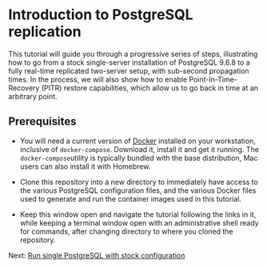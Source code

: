 # Introduction to PostgreSQL replication

This tutorial will guide you through a progressive series of steps, illustrating how to go from a stock single-server
 installation of PostgreSQL 9.6.8 to a fully real-time replicated two-server setup, with sub-second propagation times. 
In the process, we will also show how to enable Point-In-Time-Recovery (PITR) restore capabilities, which allow us to
 go back in time at an arbitrary point.
  
 
 ## Prerequisites
-  You will need a current version of [Docker](https://store.docker.com/search?type=edition&offering=community) 
 installed on your workstation, inclusive of ```docker-compose```. Download it, install it and get it running. The 
 ```docker-compose```utility is typically bundled with the base distribution, Mac users can also install it with 
 Homebrew.

- Clone this repository into a new directory to immediately have access to the various PostgreSQL 
configuration files, and the various Docker files used to generate and run the container images used in this 
tutorial.
    
- Keep this window open and navigate the tutorial following the links in it, while keeping a terminal window open 
with an administrative shell ready for commands, after changing directory to where you cloned the repository.

Next: [Run single PostgreSQL with stock configuration](docs/01.md)
    





